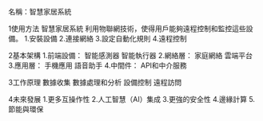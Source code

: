 名稱：智慧家居系統

1使用方法
智慧家居系統 利用物聯網技術，使得用戶能夠遠程控制和監控這些設備。
1.安裝設備
2.連接網絡
3.設定自動化規則
4.遠程控制

2基本架構
1.前端設備：
智能感測器
智能執行器
2.網絡層：
家庭網絡
雲端平台
3.應用層：
手機應用
語音助手
4.中間件：
API和中介服務

3工作原理
數據收集
數據處理和分析
設備控制
遠程訪問

4未來發展
1.更多互操作性
2.人工智慧（AI）集成
3.更強的安全性
4.邊緣計算
5.節能與環保